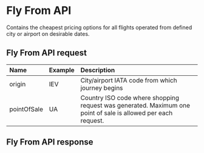 # Fly From API

Contains the cheapest pricing options for all flights operated from defined city or airport on desirable dates.

## Fly From API request

| Name | Example | Description |
| :--- | :--- | :--- |
| origin | IEV | City/airport IATA code from which journey begins |
| pointOfSale | UA | Country ISO code where shopping request was generated. Maximum one point of sale is allowed per each request. |

## Fly From API response



